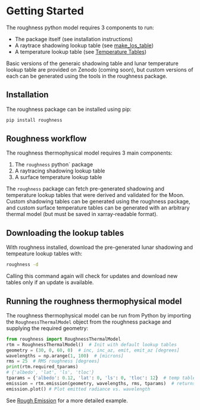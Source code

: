 # Getting Started

The roughness python model requires 3 components to run:

- The package itself (see installation instructions)
- A raytrace shadowing lookup table (see [make_los_table](reference/make_los_table.md))
- A temperature lookup table (see [Temperature Tables](../temperature_tables/))

Basic versions of the generaic shadowing table and lunar temperature lookup table are provided on Zenodo (coming soon), but custom versions of each can be generated using the tools in the roughness package.

## Installation

The roughness package can be installed using pip:

```bash
pip install roughness
```

## Roughness workflow

The roughness thermophysical model requires 3 main components:

1. The `roughness` python` package
2. A raytracing shadowing lookup table
3. A surface temperature lookup table

The `roughness` package can fetch pre-generated shadowing and temperature lookup tables that were derived and validated for the Moon. Custom shadowing tables can be generated using the roughness package, and custom surface temperature tables can be generated with an arbitrary thermal model (but must be saved in xarray-readable format).

## Downloading the lookup tables

With roughness installed, download the pre-generated lunar shadowing and tempeature lookup tables with:

```bash
roughness -d
```

Calling this command again will check for updates and download new tables only if an update is available.

## Running the roughness thermophysical model

The roughness thermophysical model can be run from Python by importing the `RoughnessThermalModel` object from the roughness package and supplying the required geometry:

```python
from roughness import RoughnessThermalModel
rtm = RoughnessThermalModel()  # Init with default lookup tables
geometry = (30, 0, 60, 0)  # inc, inc_az, emit, emit_az [degrees]
wavelengths = np.arange(1, 100)  # [microns]
rms = 25  # RMS roughness [degrees]
print(rtm.required_tparams)
# {'albedo', 'lat', 'ls', 'tloc'}
tparams = {'albedo': 0.12, 'lat': 0, 'ls': 0, 'tloc': 12}  # temp table params
emission = rtm.emission(geometry, wavelengths, rms, tparams)  # returns xarray
emission.plot() # Plot emitted radiance vs. wavelength
```

See [Rough Emission](../rough_emission/) for a more detailed example.
